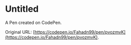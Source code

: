 # Untitled

A Pen created on CodePen.

Original URL: [https://codepen.io/Fahadn99/pen/pvozmvK](https://codepen.io/Fahadn99/pen/pvozmvK).

